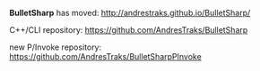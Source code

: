 **BulletSharp** has moved: http://andrestraks.github.io/BulletSharp/

C++/CLI repository: https://github.com/AndresTraks/BulletSharp

new P/Invoke repository: https://github.com/AndresTraks/BulletSharpPInvoke